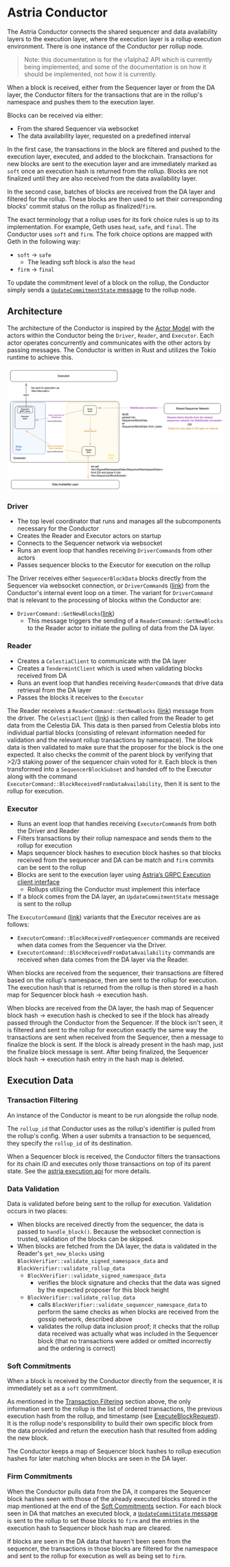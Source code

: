 # Astria Conductor

The Astria Conductor connects the shared sequencer and data availability layers
to the execution layer, where the execution layer is a rollup execution
environment. There is one instance of the Conductor per rollup node.

> Note: this documentation is for the v1alpha2 API which is currently being
> implemented, and some of the documentation is on how it should be implemented,
> not how it is currently.

When a block is received, either from the Sequencer layer or from the DA layer,
the Conductor filters for the transactions that are in the rollup's namespace
and pushes them to the execution layer.

Blocks can be received via either:

- From the shared Sequencer via websocket
- The data availability layer, requested on a predefined interval

In the first case, the transactions in the block are filtered and pushed to the
execution layer, executed, and added to the blockchain. Transactions for new
blocks are sent to the execution layer and are immediately marked as `soft` once
an execution hash is returned from the rollup. Blocks are not finalized until
they are also received from the data availability layer.

In the second case, batches of blocks are received from the DA layer and
filtered for the rollup. These blocks are then used to set their corresponding
blocks' commit status on the rollup as finalized/`firm`.

The exact terminology that a rollup uses for its fork choice rules is up to its
implementation. For example, Geth uses `head`, `safe`, and `final`. The
Conductor uses `soft` and `firm`. The fork choice options are mapped with Geth
in the following way:

- `soft` -> `safe`
  - The leading soft block is also the `head`
- `firm` -> `final`

To update the commitment level of a block on the rollup, the Conductor simply
sends a [`UpdateCommitmentState`
message](https://buf.build/astria/astria/docs/main:astria.execution.v1alpha2#astria.execution.v1alpha2.ExecutionService.UpdateCommitmentState)
to the rollup node.

## Architecture

The architecture of the Conductor is inspired by the [Actor
Model](https://en.wikipedia.org/wiki/Actor_model) with the actors within the
Conductor being the `Driver`, `Reader`, and `Executor`. Each actor operates
concurrently and communicates with the other actors by passing messages. The
Conductor is written in Rust and utilizes the Tokio runtime to achieve this.

![Conductor Architecture](assets/conductor-architecture.png)

### Driver

- The top level coordinator that runs and manages all the subcomponents
  necessary for the Conductor
- Creates the Reader and Executor actors on startup
- Connects to the Sequencer network via websocket
- Runs an event loop that handles receiving `DriverCommand`s from other actors
- Passes sequencer blocks to the Executor for execution on the rollup

The Driver receives either `SequencerBlockData` blocks directly from the
Sequencer via websocket connection, or `DriverCommand`s
([link](https://github.com/astriaorg/astria/blob/6e71a76fa52c522ffdcabcd9d659e4de765d9d61/crates/astria-conductor/src/driver.rs#L54))
from the Conductor's internal event loop on a timer. The variant for
`DriverCommand` that is relevant to the processing of blocks within the
Conductor are:

- `DriverCommand::GetNewBlocks`([link](https://github.com/astriaorg/astria/blob/3c4e47dbe1818e4228691d6bfd2b2143a06f1a6e/crates/astria-conductor/src/driver.rs#L54))
  - This message triggers the sending of a `ReaderCommand::GetNewBlocks` to the
    Reader actor to initiate the pulling of data from the DA layer.

### Reader

- Creates a `CelestiaClient` to communicate with the DA layer
- Creates a `TendermintClient` which is used when validating blocks received
  from DA
- Runs an event loop that handles receiving `ReaderCommand`s that drive data
  retrieval from the DA layer
- Passes the blocks it receives to the `Executor`

The Reader receives a `ReaderCommand::GetNewBlocks`
([link](https://github.com/astriaorg/astria/blob/3c4e47dbe1818e4228691d6bfd2b2143a06f1a6e/crates/astria-conductor/src/driver.rs#L54))
message from the driver. The `CelestiaClient`
([link](https://github.com/astriaorg/astria/blob/3c4e47dbe1818e4228691d6bfd2b2143a06f1a6e/crates/astria-sequencer-relayer/src/data_availability.rs#L244))
is then called from the Reader to get data from the Celestia DA. This data is
then parsed from Celestia blobs into individual partial blocks (consisting of
relevant information needed for validation and the relevant rollup transactions
by namespace). The block data is then validated to make sure that the proposer
for the block is the one expected. It also checks the commit of the parent block
by verifying that >2/3 staking power of the sequencer chain voted for it. Each
block is then transformed into a `SequencerBlockSubset` and handed off to the
Executor along with the command
`ExecutorCommand::BlockReceivedFromDataAvailability`, then it is sent to the
rollup for execution.

### Executor

- Runs an event loop that handles receiving `ExecutorCommand`s from both the
  Driver and Reader
- Filters transactions by their rollup namespace and sends them to the rollup
  for execution
- Maps sequencer block hashes to execution block hashes so that blocks received
  from the sequencer and DA can be match and `firm` commits can be sent to the
  rollup
- Blocks are sent to the execution layer using [Astria’s GRPC Execution client
  interface](https://buf.build/astria/astria/docs/main:astria.execution.v1alpha2)
  - Rollups utilizing the Conductor must implement this interface
- If a block comes from the DA layer, an `UpdateCommitmentState` message is sent
  to the rollup

The `ExecutorCommand`
([link](https://github.com/astriaorg/astria/blob/eeffd2dc24ec14cbc7a3b3197ec2a3c099a78605/crates/astria-conductor/src/executor.rs#L81))
variants that the Executor receives are as follows:

- `ExecutorCommand::BlockReceivedFromSequencer` commands are received when data
  comes from the Sequencer via the Driver.
- `ExecutorCommand::BlockReceivedFromDataAvailability` commands are received
  when data comes from the DA layer via the Reader.

When blocks are received from the sequencer, their transactions are filtered
based on the rollup's namespace, then are sent to the rollup for execution. The
execution hash that is returned from the rollup is then stored in a hash map for
Sequencer block hash -> execution hash.

When blocks are received from the DA layer, the hash map of Sequencer block hash
-> execution hash is checked to see if the block has already passed through the
Conductor from the Sequencer. If the block isn't seen, it is filtered and sent
to the rollup for execution exactly the same way the transactions are sent when
received from the Sequencer, then a message to finalize the block is sent. If
the block is already present in the hash map, just the finalize block message is
sent. After being finalized, the Sequencer block hash -> execution hash entry in
the hash map is deleted.

## Execution Data

### Transaction Filtering

An instance of the Conductor is meant to be run alongside the rollup node.

The `rollup_id` that Conductor uses as the rollup's identifier is pulled from the
rollup's config. When a user submits a transaction to be sequenced, they specify
the `rollup_id` of its destination.

When a Sequencer block is received, the Conductor filters the transactions for
its chain ID and executes only those transactions on top of its parent state.
See the [astria execution
api](https://github.com/astriaorg/astria/blob/main/specs/execution-api.md) for
more details.

### Data Validation

Data is validated before being sent to the rollup for execution. Validation
occurs in two places:

- When blocks are received directly from the sequencer, the data is passed to
  `handle_block()`. Because the websocket connection is trusted, validation of
  the blocks can be skipped.
- When blocks are fetched from the DA layer, the data is validated in the
  Reader's `get_new_blocks` using
  `BlockVerifier::validate_signed_namespace_data` and
  `BlockVerifier::validate_rollup_data`
  - `BlockVerifier::validate_signed_namespace_data`
    - verifies the block signature and checks that the data was signed by the
      expected proposer for this block height
  - `BlockVerifier::validate_rollup_data`
    - calls `BlockVerifier::validate_sequencer_namespace_data` to perform the
      same checks as when blocks are received from the gossip network, described
      above
    - validates the rollup data inclusion proof; it checks that the rollup data
      received was actually what was included in the Sequencer block (that no
      transactions were added or omitted incorrectly and the ordering is
      correct)

### Soft Commitments

When a block is received by the Conductor directly from the sequencer, it is
immediately set as a `soft` commitment.

As mentioned in the [Transaction Filtering](#transaction-filtering) section
above, the only information sent to the rollup is the list of ordered
transactions, the previous execution hash from the rollup, and timestamp (see
[ExecuteBlockRequest](https://buf.build/astria/astria/docs/main:astria.execution.v1alpha2#astria.execution.v1alpha2.ExecuteBlockRequest)).
It is the rollup node's responsibility to build their own specific block from
the data provided and return the execution hash that resulted from adding the
new block.

The Conductor keeps a map of Sequencer block hashes to rollup execution hashes
for later matching when blocks are seen in the DA layer.

### Firm Commitments

When the Conductor pulls data from the DA, it compares the Sequencer block
hashes seen with those of the already executed blocks stored in the map
mentioned at the end of the [Soft Commitments](#soft-commitments) section. For
each block seen in DA that matches an executed block, a [`UpdateCommitState`
message](https://buf.build/astria/astria/docs/main:astria.execution.v1alpha2#astria.execution.v1alpha2.ExecutionService.UpdateCommitmentState)
is sent to the rollup to set those blocks to `firm` and the entries in the
execution hash to Sequencer block hash map are cleared.

If blocks are seen in the DA data that haven't been seen from the sequencer, the
transactions in those blocks are filtered for the namespace and sent to the
rollup for execution as well as being set to `firm`.
